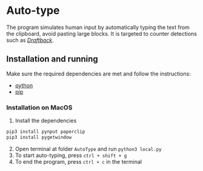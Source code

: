 # Auto-type
The program simulates human input by automatically typing the text from the clipboard, avoid pasting large blocks. It is targeted to counter detections such as [_Draftback_](https://chrome.google.com/webstore/detail/draftback/nnajoiemfpldioamchanognpjmocgkbg).
## Installation and running
Make sure the required dependencies are met and follow the instructions:<br>
* [python](dependencies.md)
* [pip](dependencies.md)
### Installation on MacOS
1. Install the dependencies
```python
pip3 install pynput paperclip
pip3 install pygetwindow
```
2. Open terminal at folder `AutoType` and run `python3 local.py` 
3. To start auto-typing, press `ctrl + shift + g`
4. To end the program, press `ctrl + c` in the terminal
